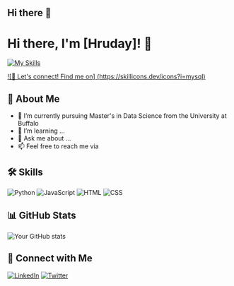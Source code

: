 ## Hi there 👋

<!--
**hruday21/hruday21** is a ✨ _special_ ✨ repository because its `README.md` (this file) appears on your GitHub profile.

Here are some ideas to get you started:

- 🔭 I’m currently working on ...
- 🌱 I’m currently learning ...
- 👯 I’m looking to collaborate on ...
- 🤔 I’m looking for help with ...
- 💬 Ask me about ...
- 📫 How to reach me: ...
- 😄 Pronouns: ...
- ⚡ Fun fact: ...
-->


# Hi there, I'm [Hruday]! 👋
[![My Skills](https://skillicons.dev/icons?i=mysql,py,r,github,aws,anaconda)](https://skillicons.dev)

[![💬 Let's connect! Find me on]
(https://skillicons.dev/icons?i=mysql)](https://www.linkedin.com/in/hruday-kumar-reddy-poreddy-81b793199)


## 🚀 About Me
- 🔭 I’m currently pursuing Master's in Data Science from the University at Buffalo
- 🌱 I’m learning ...
- 💬 Ask me about ...
- 📫 Feel free to reach me via 

## 🛠 Skills
![Python](https://img.shields.io/badge/Python-3776AB?style=flat&logo=python&logoColor=white) ![JavaScript](https://img.shields.io/badge/JavaScript-F7DF1E?style=flat&logo=javascript&logoColor=black) ![HTML](https://img.shields.io/badge/HTML-E34F26?style=flat&logo=html5&logoColor=white) ![CSS](https://img.shields.io/badge/CSS-1572B6?style=flat&logo=css3&logoColor=white)
<!-- Add other badges as needed -->

## 📊 GitHub Stats
![Your GitHub stats](https://github-readme-stats.vercel.app/api?username=yourusername&show_icons=true&theme=radical)

## 🔗 Connect with Me
[![LinkedIn](https://img.shields.io/badge/LinkedIn-0077B5?style=for-the-badge&logo=linkedin&logoColor=white)](https://linkedin.com/in/yourusername)
[![Twitter](https://img.shields.io/badge/Twitter-1DA1F2?style=for-the-badge&logo=twitter&logoColor=white)](https://twitter.com/yourusername)

